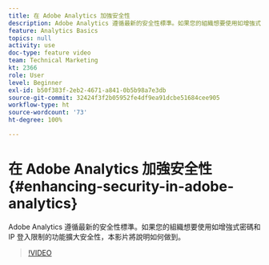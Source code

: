 ```yaml
---
title: 在 Adobe Analytics 加強安全性
description: Adobe Analytics 遵循最新的安全性標準。如果您的組織想要使用如增強式密碼和 IP 登入限制的功能擴大安全性，本影片將說明如何做到。
feature: Analytics Basics
topics: null
activity: use
doc-type: feature video
team: Technical Marketing
kt: 2366
role: User
level: Beginner
exl-id: b50f383f-2eb2-4671-a841-0b5b98a7e3db
source-git-commit: 32424f3f2b05952fe4df9ea91dcbe51684cee905
workflow-type: ht
source-wordcount: '73'
ht-degree: 100%

---
```


# 在 Adobe Analytics 加強安全性 {#enhancing-security-in-adobe-analytics}

Adobe Analytics 遵循最新的安全性標準。如果您的組織想要使用如增強式密碼和 IP 登入限制的功能擴大安全性，本影片將說明如何做到。

>[!VIDEO](https://video.tv.adobe.com/v/25458/?quality=12)
